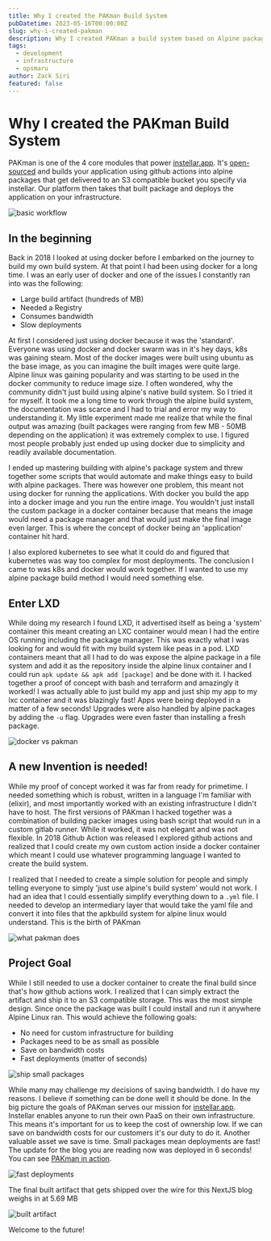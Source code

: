 ```yaml
---
title: Why I created the PAKman Build System
pubDatetime: 2023-05-16T00:00:00Z
slug: why-i-created-pakman
description: Why I created PAKman a build system based on Alpine packages using Elixir programming language.
tags:
  - development
  - infrastructure
  - opsmaru
author: Zack Siri
featured: false
---
```


# Why I created the PAKman Build System

PAKman is one of the 4 core modules that power [instellar.app](https://instellar.app). It's [open-sourced](https://github.com/upmaru/pakman) and builds your application using github actions into alpine packages that get delivered to an S3 compatible bucket you specify via instellar. Our platform then takes that built package and deploys the application on your infrastructure.

![basic workflow](@assets/images/why-i-created-pakman/workflow-diagram.png)

## In the beginning

Back in 2018 I looked at using docker before I embarked on the journey to build my own build system. At that point I had been using docker for a long time. I was an early user of docker and one of the issues I constantly ran into was the following:

- Large build artifact (hundreds of MB)
- Needed a Registry
- Consumes bandwidth
- Slow deployments

At first I considered just using docker because it was the 'standard'. Everyone was using docker and docker swarm was in it's hey days, k8s was gaining steam. Most of the docker images were built using ubuntu as the base image, as you can imagine the built images were quite large. Alpine linux was gaining popularity and was starting to be used in the docker community to reduce image size. I often wondered, why the community didn't just build using alpine's native build system. So I tried it for myself. It took me a long time to work through the alpine build system, the documentation was scarce and I had to trial and error my way to understanding it. My little experiment made me realize that while the final output was amazing (built packages were ranging from few MB - 50MB depending on the application) it was extremely complex to use. I figured most people probably just ended up using docker due to simplicity and readily available documentation.

I ended up mastering building with alpine's package system and threw together some scripts that would automate and make things easy to build with alpine packages. There was however one problem, this meant not using docker for running the applications. With docker you build the app into a docker image and you run the entire image. You wouldn't just install the custom package in a docker container because that means the image would need a package manager and that would just make the final image even larger. This is where the concept of docker being an 'application' container hit hard.

I also explored kubernetes to see what it could do and figured that kubernetes was way too complex for most deployments. The conclusion I came to was k8s and docker would work together. If I wanted to use my alpine package build method I would need something else.

## Enter LXD

While doing my research I found LXD, it advertised itself as being a 'system' container this meant creating an LXC container would mean I had the entire OS running including the package manager. This was exactly what I was looking for and would fit with my build system like peas in a pod. LXD containers meant that all I had to do was expose the alpine package in a file system and add it as the repository inside the alpine linux container and I could run `apk update && apk add [package]` and be done with it. I hacked together a proof of concept with bash and terraform and amazingly it worked! I was actually able to just build my app and just ship my app to my lxc container and it was blazingly fast! Apps were being deployed in a matter of a few seconds! Upgrades were also handled by alpine packages by adding the `-u` flag. Upgrades were even faster than installing a fresh package.

![docker vs pakman](@assets/images/why-i-created-pakman/docker-vs-pakman.png)

## A new Invention is needed!

While my proof of concept worked it was far from ready for primetime. I needed something which is robust, written in a language I'm familiar with (elixir), and most importantly worked with an existing infrastructure I didn't have to host. The first versions of PAKman I hacked together was a combination of building packer images using bash script that would run in a custom gitlab runner. While it worked, it was not elegant and was not flexible. In 2018 Github Action was released I explored github actions and realized that I could create my own custom action inside a docker container which meant I could use whatever programming language I wanted to create the build system.

I realized that I needed to create a simple solution for people and simply telling everyone to simply 'just use alpine's build system' would not work. I had an idea that I could essentially simplify everything down to a `.yml` file. I needed to develop an intermediary layer that would take the yaml file and convert it into files that the apkbuild system for alpine linux would understand. This is the birth of PAKman

![what pakman does](@assets/images/why-i-created-pakman/what-pakman-does.png)

## Project Goal

While I still needed to use a docker container to create the final build since that's how github actions work. I realized that I can simply extract the artifact and ship it to an S3 compatible storage. This was the most simple design. Since once the package was built I could install and run it anywhere Alpine Linux ran. This would achieve the following goals:

- No need for custom infrastructure for building
- Packages need to be as small as possible
- Save on bandwidth costs
- Fast deployments (matter of seconds)

![ship small packages](@assets/images/why-i-created-pakman/ship-small-package.png)

While many may challenge my decisions of saving bandwidth. I do have my reasons. I believe if something can be done well it should be done. In the big picture the goals of PAKman serves our mission for [instellar.app](https://instellar.app). Instellar enables anyone to run their own PaaS on their own infrastructure. This means it's important for us to keep the cost of ownership low. If we can save on bandwidth costs for our customers it's our duty to do it. Another valuable asset we save is time. Small packages mean deployments are fast! The update for the blog you are reading now was deployed in 6 seconds! You can see [PAKman in action](https://github.com/upmaru-stage/nimbus/actions).

![fast deployments](@assets/images/why-i-created-pakman/upgrade-timestamp.png)

The final built artifact that gets shipped over the wire for this NextJS blog weighs in at 5.69 MB

![built artifact](@assets/images/why-i-created-pakman/built-artifact.png)

Welcome to the future!
